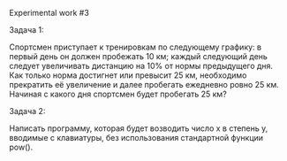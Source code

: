 Experimental work #3

Задача 1:

Спортсмен
приступает к тренировкам по следующему графику: в первый день он должен пробежать
10 км; каждый следующий день следует увеличивать дистанцию на 10% от нормы
предыдущего дня. Как только норма достигнет или превысит 25 км, необходимо
прекратить её увеличение и далее пробегать ежедневно ровно 25 км. Начиная с
какого дня спортсмен будет пробегать 25 км?





Задача 2:

Написать программу, которая будет
возводить число x в степень y, вводимые с
клавиатуры,
без использования стандартной функции pow().
